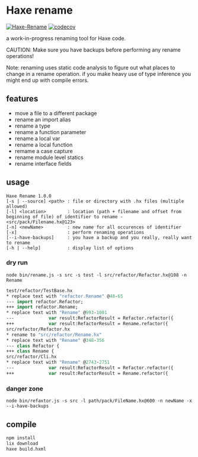 # Haxe rename

[![Haxe-Rename](https://github.com/HaxeCheckstyle/haxe-rename/workflows/Haxe-Rename/badge.svg)](https://github.com/HaxeCheckstyle/haxe-rename/actions)
[![codecov](https://codecov.io/gh/HaxeCheckstyle/haxe-rename/branch/master/graph/badge.svg)](https://codecov.io/gh/HaxeCheckstyle/haxe-rename)

a work-in-progress renaming tool for Haxe code.

CAUTION: Make sure you have backups before performing any rename operations!

Note: renaming uses static code analysis to figure out what places to change in a rename operation. if you make heavy use of type inference you might end up with compile errors.

## features

* move a file to a different package
* rename an import alias
* rename a type
* rename a function parameter
* rename a local var
* rename a local function
* remame a case capture
* rename module level statics
* rename interface fields

## usage

```text
Haxe Rename 1.0.0
[-s | --source] <path> : file or directory with .hx files (multiple allowed)
[-l] <location>        : location (path + filename and offset from beginning of file) of identifier to rename - <src/pack/Filename.hx@123>
[-n] <newName>         : new name for all occurences of identifier
[-x]                   : perform renaming operations
[--i-have-backups]     : you have a backup and you really, really want to rename
[-h | --help]          : display list of options
```

### dry run

`node bin/rename.js -s src -s test -l src/refactor/Refactor.hx@108 -n Rename`

```haxe
test/refactor/TestBase.hx
* replace text with "refactor.Rename" @48-65
--- import refactor.Refactor;
+++ import refactor.Rename;
* replace text with "Rename" @993-1001
---             var result:RefactorResult = Refactor.refactor({
+++             var result:RefactorResult = Rename.refactor({
src/refactor/Refactor.hx
* rename to "src/refactor/Rename.hx"
* replace text with "Rename" @348-356
--- class Refactor {
+++ class Rename {
src/refactor/Cli.hx
* replace text with "Rename" @2743-2751
---             var result:RefactorResult = Refactor.refactor({
+++             var result:RefactorResult = Rename.refactor({
```

### danger zone

`node bin/refaxtor.js -s src -l path/pack/FileName.hx@600 -n newName -x --i-have-backups`

## compile

```bash
npm install
lix download
haxe build.hxml
```
